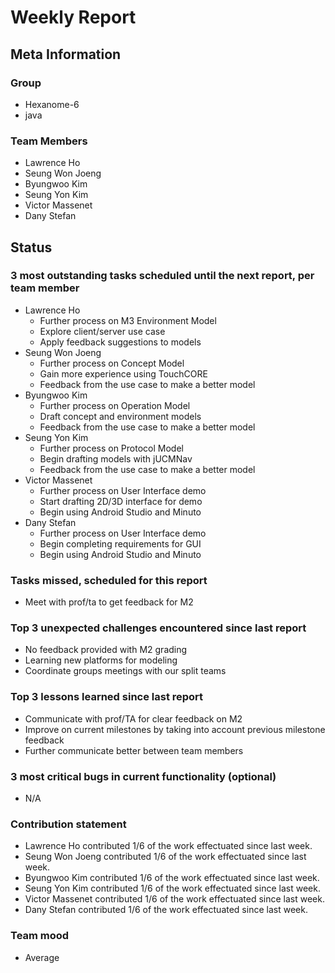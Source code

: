 # Weekly Report

## Meta Information

### Group

* Hexanome-6
* java

### Team Members

* Lawrence Ho
* Seung Won Joeng
* Byungwoo Kim
* Seung Yon Kim
* Victor Massenet
* Dany Stefan

## Status

### 3 most outstanding tasks scheduled until the next report, per team member
  
* Lawrence Ho
  * Further process on M3 Environment Model
  * Explore client/server use case
  * Apply feedback suggestions to models
* Seung Won Joeng
  * Further process on Concept Model
  * Gain more experience using TouchCORE
  * Feedback from the use case to make a better model
* Byungwoo Kim
  * Further process on Operation Model
  * Draft concept and environment models
  * Feedback from the use case to make a better model
* Seung Yon Kim
  * Further process on Protocol Model
  * Begin drafting models with jUCMNav
  * Feedback from the use case to make a better model
* Victor Massenet
  * Further process on User Interface demo
  * Start drafting 2D/3D interface for demo
  * Begin using Android Studio and Minuto
* Dany Stefan
  * Further process on  User Interface demo
  * Begin completing requirements for GUI
  * Begin using Android Studio and Minuto

### Tasks missed, scheduled for this report

* Meet with prof/ta to get feedback for M2

### Top 3 unexpected challenges encountered since last report

* No feedback provided with M2 grading
* Learning new platforms for modeling
* Coordinate groups meetings with our split teams

### Top 3 lessons learned since last report

* Communicate with prof/TA for clear feedback on M2
* Improve on current milestones by taking into account previous milestone feedback
* Further communicate better between team members

### 3 most critical bugs in current functionality (optional)

* N/A

### Contribution statement

* Lawrence Ho contributed 1/6 of the work effectuated since last week.
* Seung Won Joeng contributed 1/6 of the work effectuated since last week.
* Byungwoo Kim contributed 1/6 of the work effectuated since last week.
* Seung Yon Kim contributed 1/6 of the work effectuated since last week.
* Victor Massenet contributed 1/6 of the work effectuated since last week.
* Dany Stefan contributed 1/6 of the work effectuated since last week.

### Team mood

* Average
